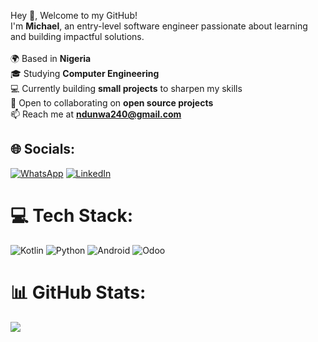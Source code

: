 Hey 👋, Welcome to my GitHub!<br>
I'm <strong>Michael</strong>, an entry-level software engineer passionate about learning and building impactful solutions.<br><br>
🌍 Based in <strong>Nigeria</strong><br>
🎓 Studying <strong>Computer Engineering</strong><br>
💻 Currently building <strong>small projects</strong> to sharpen my skills<br>
🤝 Open to collaborating on <strong>open source projects</strong><br>
📫 Reach me at <strong>ndunwa240@gmail.com</strong>


<!--- Hey👋, Welcome to my GitHub Page, I'm Michael, an Entry-Level Software Engineer<br><br>🌍  I'm based in Nigeria<br>✉️  You can contact me at ndunwa240@gmail.com<br>🎒  I'm currently studying computer engineering<br>🧠  I'm currently building small projects<br>🤝  I'm open to collaborating on Open source projects --->


## 🌐 Socials:
[![WhatsApp](https://img.shields.io/badge/WhatsApp-25D366.svg?logo=whatsapp&logoColor=white)](https://wa.link/0fas94) [![LinkedIn](https://img.shields.io/badge/LinkedIn-%230077B5.svg?logo=linkedin&logoColor=white)](https://linkedin.com/in/michael-ndunwa-0345421b1)


<!--- [![Instagram](https://img.shields.io/badge/Instagram-%23E4405F.svg?logo=Instagram&logoColor=white)](https://instagram.com/michael_ndunwa) [![LinkedIn](https://img.shields.io/badge/LinkedIn-%230077B5.svg?logo=linkedin&logoColor=white)](https://linkedin.com/in/michael-ndunwa-0345421b1) --->

# 💻 Tech Stack:
![Kotlin](https://img.shields.io/badge/kotlin-%237F52FF.svg?style=for-the-badge&logo=kotlin&logoColor=white) ![Python](https://img.shields.io/badge/python-3670A0?style=for-the-badge&logo=python&logoColor=ffdd54) ![Android](https://img.shields.io/badge/Android-3DDC84?style=for-the-badge&logo=android&logoColor=white) ![Odoo](https://img.shields.io/badge/Odoo-714B67?style=for-the-badge&logo=odoo&logoColor=white)

<!-- ![Python](https://img.shields.io/badge/python-3670A0?style=for-the-badge&logo=python&logoColor=ffdd54) ![JavaScript](https://img.shields.io/badge/javascript-%23323330.svg?style=for-the-badge&logo=javascript&logoColor=%23F7DF1E)  ![PHP](https://img.shields.io/badge/php-%23777BB4.svg?style=for-the-badge&logo=php&logoColor=white)
![Dart](https://img.shields.io/badge/dart-%230175C2.svg?style=for-the-badge&logo=dart&logoColor=white) ![CSS3](https://img.shields.io/badge/css3-%231572B6.svg?style=for-the-badge&logo=css3&logoColor=white) ![HTML5](https://img.shields.io/badge/html5-%23E34F26.svg?style=for-the-badge&logo=html5&logoColor=white) ![Java](https://img.shields.io/badge/java-%23ED8B00.svg?style=for-the-badge&logo=openjdk&logoColor=white)    ![Firebase](https://img.shields.io/badge/firebase-%23039BE5.svg?style=for-the-badge&logo=firebase) ![Django](https://img.shields.io/badge/django-%23092E20.svg?style=for-the-badge&logo=django&logoColor=white) ![Flutter](https://img.shields.io/badge/Flutter-%2302569B.svg?style=for-the-badge&logo=Flutter&logoColor=white) ![Laravel](https://img.shields.io/badge/laravel-%23FF2D20.svg?style=for-the-badge&logo=laravel&logoColor=white) ![Firebase](https://img.shields.io/badge/firebase-a08021?style=for-the-badge&logo=firebase&logoColor=ffcd34) ![MySQL](https://img.shields.io/badge/mysql-4479A1.svg?style=for-the-badge&logo=mysql&logoColor=white) ![Figma](https://img.shields.io/badge/figma-%23F24E1E.svg?style=for-the-badge&logo=figma&logoColor=white) ![Canva](https://img.shields.io/badge/Canva-%2300C4CC.svg?style=for-the-badge&logo=Canva&logoColor=white) ![Arduino](https://img.shields.io/badge/-Arduino-00979D?style=for-the-badge&logo=Arduino&logoColor=white) --->
# 📊 GitHub Stats:
![](https://github-readme-stats.vercel.app/api/top-langs/?username=michaelndunwa&theme=dracula&hide_border=false&include_all_commits=true&count_private=true&layout=compact)

<!-- Proudly created with GPRM ( https://gprm.itsvg.in ) -->

<!---
MichaelNdunwa/MichaelNdunwa is a ✨ special ✨ repository because its `README.md` (this file) appears on your GitHub profile.
You can click the Preview link to take a look at your changes.
--->
